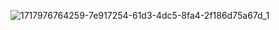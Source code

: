 ![1717976764259-7e917254-61d3-4dc5-8fa4-2f186d75a67d_1](https://github.com/Davis-Yusuf/Neural_Network/assets/61720678/3b8469c6-0aec-4db6-91c9-85f8bc273c7b)
